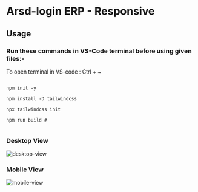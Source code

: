 # Arsd-login ERP - Responsive

## Usage

### Run these commands in VS-Code terminal before using given files:-

To open terminal in VS-code : Ctrl + ~

```

npm init -y

npm install -D tailwindcss

npx tailwindcss init

npm run build #


```


### Desktop View
![desktop-view](https://github.com/itzpa1/arsd-login/assets/65233567/3a384238-66dc-4d27-801c-e06f2de3b8cf)


### Mobile View
![mobile-view](https://github.com/itzpa1/arsd-login/assets/65233567/d181fc30-03c1-429b-b0dd-f68ba3fba949)

